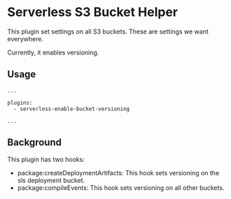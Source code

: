 # Serverless S3 Bucket Helper

This plugin set settings on all S3 buckets. These are settings we want everywhere.

Currently, it enables versioning.

## Usage

```
...

plugins:
  - serverless-enable-bucket-versioning

...

```

## Background

This plugin has two hooks:

- package:createDeploymentArtifacts: This hook sets versioning on the sls deployment bucket.
- package:compileEvents: This hook sets versioning on all other buckets.
